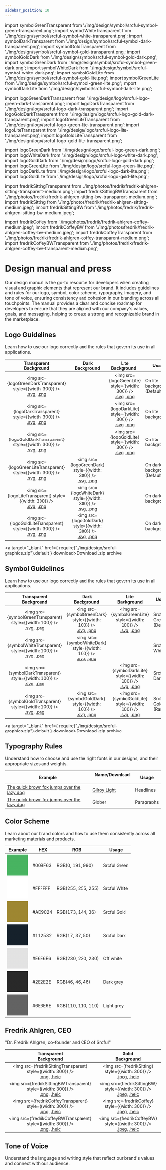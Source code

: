 ```yaml
---
sidebar_position: 10
---
```


import symbolGreenTransparent from './img/design/symbol/srcful-symbol-green-transparent.png';
import symbolWhiteTransparent from './img/design/symbol/srcful-symbol-white-transparent.png';
import symbolDarkTransparent from './img/design/symbol/srcful-symbol-dark-transparent.png';
import symbolGoldTransparent from './img/design/symbol/srcful-symbol-gold-transparent.png';
import symbolGoldDark from './img/design/symbol/srcful-symbol-gold-dark.png';
import symbolGreenDark from './img/design/symbol/srcful-symbol-green-dark.png';
import symbolWhiteDark from './img/design/symbol/srcful-symbol-white-dark.png';
import symbolGoldLite from './img/design/symbol/srcful-symbol-gold-lite.png';
import symbolGreenLite from './img/design/symbol/srcful-symbol-green-lite.png';
import symbolDarkLite from './img/design/symbol/srcful-symbol-dark-lite.png';

import logoGreenDarkTransparent from './img/design/logo/srcful-logo-green-dark-transparent.png';
import logoDarkTransparent from './img/design/logo/srcful-logo-dark-transparent.png';
import logoGoldDarkTransparent from './img/design/logo/srcful-logo-gold-dark-transparent.png';
import logoGreenLiteTransparent from './img/design/logo/srcful-logo-green-lite-transparent.png';
import logoLiteTransparent from './img/design/logo/srcful-logo-lite-transparent.png';
import logoGoldLiteTransparent from './img/design/logo/srcful-logo-gold-lite-transparent.png';

import logoGreenDark from './img/design/logo/srcful-logo-green-dark.png';
import logoWhiteDark from './img/design/logo/srcful-logo-white-dark.png';
import logoGoldDark from './img/design/logo/srcful-logo-gold-dark.png';
import logoGreenLite from './img/design/logo/srcful-logo-green-lite.png';
import logoDarkLite from './img/design/logo/srcful-logo-dark-lite.png';
import logoGoldLite from './img/design/logo/srcful-logo-gold-lite.png';

import fredrikSittingTransparent from './img/photos/fredrik/fredrik-ahlgren-sitting-transparent-medium.png';
import fredrikSittingBWTransparent from './img/photos/fredrik/fredrik-ahlgren-sitting-bw-transparent-medium.png';
import fredrikSitting from './img/photos/fredrik/fredrik-ahlgren-sitting-medium.jpeg';
import fredrikSittingBW from './img/photos/fredrik/fredrik-ahlgren-sitting-bw-medium.jpeg';

import fredrikCoffey from './img/photos/fredrik/fredrik-ahlgren-coffey-medium.jpeg';
import fredrikCoffeyBW from './img/photos/fredrik/fredrik-ahlgren-coffey-bw-medium.jpeg';
import fredrikCoffeyTransparent from './img/photos/fredrik/fredrik-ahlgren-coffey-transparent-medium.png';
import fredrikCoffeyBWTransparent from './img/photos/fredrik/fredrik-ahlgren-coffey-bw-transparent-medium.png';

# Design manual and press

Our design manual is the go-to resource for developers when creating visual and graphic elements that represent our brand. It includes guidelines and rules for our logo, symbol, color scheme, typography, imagery, and tone of voice, ensuring consistency and cohesion in our branding across all touchpoints. The manual provides a clear and concise roadmap for developers to ensure that they are aligned with our company's values, goals, and messaging, helping to create a strong and recognizable brand in the marketplace.

## Logo Guidelines

Learn how to use our logo correctly and the rules that govern its use in all applications.

| Transparent<br />Background | Dark<br />Background | Lite<br />Background    | Usage           |
|-------------|------|---------|-----------------|
|  <center><img src={logoGreenDarkTransparent} style={{width: 300}} /><br /> [.svg](./img/design/logo/srcful-logo-green-dark-transparent.svg), [.png](./img/design/logo/srcful-logo-green-dark-transparent.png) </center>  |   |<center><img src={logoGreenLite} style={{width: 300}} /><br /> [.svg](./img/design/logo/srcful-logo-green-lite.svg), [.png](./img/design/logo/srcful-logo-green-lite.png) </center> |On lite backgrounds (Default)            |
|  <center><img src={logoDarkTransparent} style={{width: 300}} /><br /> [.svg](./img/design/logo/srcful-logo-dark-transparent.svg), [.png](./img/design/logo/srcful-logo-dark-transparent.png) </center>  | |<center><img src={logoDarkLite} style={{width: 300}} /><br /> [.svg](./img/design/logo/srcful-logo-dark-lite.svg), [.png](./img/design/logo/srcful-logo-dark-lite.png) </center> |  On lite backgrounds.            |
|  <center><img src={logoGoldDarkTransparent} style={{width: 300}} /><br /> [.svg](./img/design/logo/srcful-logo-gold-dark-transparent.svg), [.png](./img/design/logo/srcful-logo-gold-dark-transparent.png) </center>  | |<center><img src={logoGoldLite} style={{width: 300}} /><br /> [.svg](./img/design/logo/srcful-logo-gold-lite.svg), [.png](./img/design/logo/srcful-logo-gold-lite.png) </center> | On lite backgrounds.            |
|  <center><img src={logoGreenLiteTransparent} style={{width: 300}} /><br /> [.svg](./img/design/logo/srcful-logo-green-lite-transparent.svg), [.png](./img/design/logo/srcful-logo-green-lite-transparent.png) </center>  |<center><img src={logoGreenDark} style={{width: 300}} /><br /> [.svg](./img/design/logo/srcful-logo-green-dark.svg), [.png](./img/design/logo/srcful-logo-green-dark.png) </center> |    |  On dark backgrounds.  (Default)            |
|  <center><img src={logoLiteTransparent} style={{width: 300}} /><br /> [.svg](./img/design/logo/srcful-logo-lite-transparent.svg), [.png](./img/design/logo/srcful-logo-lite-transparent.png) </center>  | <center><img src={logoWhiteDark} style={{width: 300}} /><br /> [.svg](./img/design/logo/srcful-logo-white-dark.svg), [.png](./img/design/logo/srcful-logo-white-dark.png) </center>|    |  On dark backgrounds.            |
|  <center><img src={logoGoldLiteTransparent} style={{width: 300}} /><br /> [.svg](./img/design/logo/srcful-logo-gold-lite-transparent.svg), [.png](./img/design/logo/srcful-logo-gold-lite-transparent.png) </center>  | <center><img src={logoGoldDark} style={{width: 300}} /><br /> [.svg](./img/design/logo/srcful-logo-gold-dark.svg), [.png](./img/design/logo/srcful-logo-gold-dark.png) </center>|    |  On dark backgrounds.            |
<a target="_blank" href={ require("./img/design/srcful-graphics.zip").default } download>Download .zip archive</a>


## Symbol Guidelines

Learn how to use our logo correctly and the rules that govern its use in all applications.

| Transparent<br />Background | Dark<br />Background  | Lite<br />Background |Usage           |
|--------------------------|----|-----------------------|-------------------|
| <center><img src={symbolGreenTransparent} style={{width: 100}} /><br /> [.svg](./img/design/symbol/srcful-symbol-green-transparent.svg), [.png](./img/design/symbol/srcful-symbol-green-transparent.png) </center> | <center><img src={symbolGreenDark} style={{width: 100}} /><br /> [.svg](./img/design/symbol/srcful-symbol-green-dark.svg), [.png](./img/design/symbol/srcful-symbol-green-dark.png)  </center>  | <center><img src={symbolGreenLite} style={{width: 100}} /><br /> [.svg](./img/design/symbol/srcful-symbol-green-lite.svg), [.png](./img/design/symbol/srcful-symbol-green-lite.png)  </center>  |  Srcful Green (Default)            |
| <center><img src={symbolWhiteTransparent} style={{width: 100}} /><br /> [.svg](./img/design/symbol/srcful-symbol-white-transparent.svg), [.png](./img/design/symbol/srcful-symbol-white-transparent.png)</center>| <center><img src={symbolWhiteDark} style={{width: 100}} /><br /> [.svg](./img/design/symbol/srcful-symbol-white-dark.svg), [.png](./img/design/symbol/srcful-symbol-white-dark.png)</center> | &nbsp; | Srcful White  |
| <center><img src={symbolDarkTransparent} style={{width: 100}} /><br /> [.svg](./img/design/symbol/srcful-symbol-dark-transparent.svg), [.png](./img/design/symbol/srcful-symbol-dark-transparent.png)</center>| | <center><img src={symbolDarkLite} style={{width: 100}} /><br /> [.svg](./img/design/symbol/srcful-symbol-dark-lite.svg), [.png](./img/design/symbol/srcful-symbol-dark-lite.png)</center> |  Srcful Dark   |
| <center><img src={symbolGoldTransparent} style={{width: 100}} /><br /> [.svg](./img/design/symbol/srcful-symbol-gold-transparent.svg), [.png](./img/design/symbol/srcful-symbol-gold-transparent.png)</center>| <center><img src={symbolGoldDark} style={{width: 100}} /><br /> [.svg](./img/design/symbol/srcful-symbol-gold-dark.svg), [.png](./img/design/symbol/srcful-symbol-gold-dark.png)</center> |<center><img src={symbolGoldLite} style={{width: 100}} /><br /> [.svg](./img/design/symbol/srcful-symbol-gold-lite.svg), [.png](./img/design/symbol/srcful-symbol-gold-lite.png)</center> |  Srcful Gold (Rare)  |
<a target="_blank" href={ require("./img/design/srcful-graphics.zip").default } download>Download .zip archive</a>

## Typography Rules

Understand how to choose and use the right fonts in our designs, and their appropriate sizes and weights.

| Example                                     | Name/Download                                | Usage           |
|---------------------------------------------|----------------------------------------------|-----------------|
| [The quick brown fox jumps over the lazy dog](https://fontsgeek.com/fonts/gilroy-light) | [Gilroy Light](./font/gilroy-light.woff2)    |  Headlines            |
| [The quick brown fox jumps over the lazy dog](#) | [Glober](./font/glober.woff2)    |  Paragraphs            |

## Color Scheme

Learn about our brand colors and how to use them consistently across all marketing materials and products.

| Example              | HEX     | RGB                | Usage           |
|----------------------|---------|--------------------|-----------------|
|![](./img/00BF63.png) | #00BF63 | RGB(0, 191, 990)   | Srcful Green    |
|![](./img/FFFFFF.png) | #FFFFFF | RGB(255, 255, 255) | Srcful White    |
|![](./img/AD9024.png) | #AD9024 | RGB(173, 144, 36)  | Srcful Gold     |
|![](./img/112532.png) | #112532 | RGB(17, 37, 50)    | Srcful Dark     |
|![](./img/E6E6E6.png) | #E6E6E6 | RGB(230, 230, 230) | Off white       |
|![](./img/2E2E2E.png) | #2E2E2E | RGB(46, 46, 46)    | Dark grey       |
|![](./img/6E6E6E.png) | #6E6E6E | RGB(110, 110, 110) | Light grey      |


## Fredrik Ahlgren, CEO

"Dr. Fredrik Ahlgren, co-founder and CEO of Srcful"

| Transparent<br />Background | Solid<br />Background |
|-------------|------|
|  <center><img src={fredrikSittingTransparent} style={{width: 300}} /><br /> [.png](./img/photos/fredrik/fredrik-ahlgren-sitting-transparent-medium.png), [.heic](./img/photos/fredrik/fredrik-ahlgren-sitting-transparent-medium.heic) </center>   |<center><img src={fredrikSitting} style={{width: 300}} /><br /> [.jpeg](./img/photos/fredrik/fredrik-ahlgren-sitting-medium.jpeg), [.heic](./img/photos/fredrik/fredrik-ahlgren-sitting-medium.heic) </center> |
|  <center><img src={fredrikSittingBWTransparent} style={{width: 300}} /><br /> [.png](./img/photos/fredrik/fredrik-ahlgren-sitting-bw-transparent-medium.png), [.heic](./img/photos/fredrik/fredrik-ahlgren-sitting-bw-transparent-medium.heic) </center>  |<center><img src={fredrikSittingBW} style={{width: 300}} /><br /> [.jpeg](./img/photos/fredrik/fredrik-ahlgren-sitting-bw-medium.jpeg), [.heic](./img/photos/fredrik/fredrik-ahlgren-sitting-bw-medium.heic) </center> |
|  <center><img src={fredrikCoffeyTransparent} style={{width: 300}} /><br /> [.png](./img/photos/fredrik/fredrik-ahlgren-coffey-transparent-medium.png), [.heic](./img/photos/fredrik/fredrik-ahlgren-coffey-transparent-medium.heic) </center>  |<center><img src={fredrikCoffey} style={{width: 300}} /><br /> [.jpeg](./img/photos/fredrik/fredrik-ahlgren-coffey-medium.jpeg), [.heic](./img/photos/fredrik/fredrik-ahlgren-coffey-medium.heic) </center> |
|  <center><img src={fredrikCoffeyBWTransparent} style={{width: 300}} /><br /> [.png](./img/photos/fredrik/fredrik-ahlgren-coffey-bw-transparent-medium.png), [.heic](./img/photos/fredrik/fredrik-ahlgren-coffey-bw-transparent-medium.heic) </center>  |<center><img src={fredrikCoffeyBW} style={{width: 300}} /><br /> [.jpeg](./img/photos/fredrik/fredrik-ahlgren-coffey-bw-medium.jpeg), [.heic](./img/photos/fredrik/fredrik-ahlgren-coffey-bw-medium.heic) </center> |




## Tone of Voice

Understand the language and writing style that reflect our brand's values and connect with our audience.

